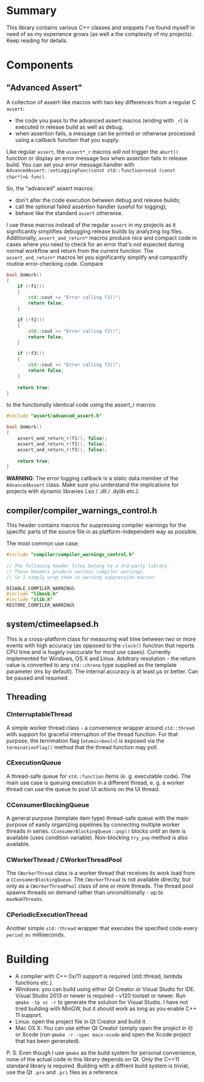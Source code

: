 # Summary

This library contains various C++ classes and snippets I've found myself in need of as my experience grows (as well a the complexity of my projects). Keep reading for details.

# Components

## "Advanced Assert"

A collection of assert-like macros with two key differences from a regular C `assert`:
- the code you pass to the advanced assert macros (ending with `_r`) is executed in release build as well as debug;
- when assertion fails, a message can be printed or otherwise processed using a callback function that you supply.

Like  regular `assert`, the `assert*_r` macros *will not*  trigger the `abort()` function or display an error message box when assertion fails in release build.
You can set your error message handler with `AdvancedAssert::setLoggingFunc(const std::function<void (const char*)>& func)`.

So, the "advanced" assert macros:
- don't alter the code execution between debug and release builds;
- call the optional failed assertion handler (useful for logging);
- behave like the standard `assert` otherwise.

I use these macros instead of the regular `assert` in my projects as it significantly simplifies debugging release builds by analyzing log files. Additionally, `assert_and_return*` macros produce nice and compact code in cases where you need to check for an error that's not expected during normal workflow and return from the current function. The `assert_and_return*` macros let you significantly simplify and compactify routine error-checking code. Compare

```cpp
bool doWork()
{
    if (!f1())
    {
        std::cout << "Error calling f1()";
        return false;
    }

    if (!f2())
    {
        std::cout << "Error calling f2()";
        return false;
    }

    if (!f3())
    {
        std::cout << "Error calling f3()";
        return false;
    }
    
    return true;
}
```
    
to the functionally identical code using the assert_r macros:

```cpp
#include "assert/advanced_assert.h"

bool doWork()
{
    assert_and_return_r(f1(), false);
    assert_and_return_r(f2(), false);
    assert_and_return_r(f3(), false);
    
    return true;
}
```

**WARNING**: The error logging callback is a static data member of the `AdvancedAssert` class. Make sure you understand the implications for projects with dynamic libraries (.so / .dll / .dylib etc.).

## compiler/compiler_warnings_control.h

This header contains macros for suppressing compiler warnings for the specific parts of the source file in as platform-independent way as possible.

The most common use case:

```cpp
#include "compiler/compiler_warnings_control.h"
    
// The following header files belong to a 3rd-party library.
// These headers produce various compiler warnings.
// So I simply wrap them in warning suppression macros:

DISABLE_COMPILER_WARNINGS
#include "libusb.h"
#include "zlib.h"
RESTORE_COMPILER_WARNINGS
```

## system/ctimeelapsed.h

This is a cross-platform class for measuring wall time between two or more events with high accuracy (as opposed to the `clock()` function that reports CPU time and is hugely inaccurate for most use cases).
Currently implemented for Windows, OS X and Linux.
Arbitrary resolution - the return value is converted to any `std::chrono` type supplied as the template parameter (ms by default). The internal accuracy is at least μs or better.
Can be paused and resumed.

## Threading

### CInterruptableThread

A simple worker thread class - a convenience wrapper around `std::thread` with support for graceful interruption of the thread function. For that purpose, the termination flag (`atomic<bool>`) is exposed via the `terminationFlag()` method that the thread function may poll.

### CExecutionQueue

A thread-safe queue for `std::function` items (e. g. executable code). The main use case is queuing execution in a different thread, e. g. a worker thread can use the queue to post UI actions on the UI thread.

### CConsumerBlockingQueue

A general purpose (template item type) thread-safe queue with the main purpose of easily organizing pipelines by connecting multiple worker threads in series. `CConsumerBlockingQueue::pop()` blocks until an item is available (uses condition variable). Non-blocking `try_pop` method is also available.

### CWorkerThread / CWorkerThreadPool

The `CWorkerThread` class is a worker thread that receives its work load from a `CConsumerBlockingQueue`. The `CWorkerThread` is not available directly, but only as a `CWorkerThreadPool` class of one or more threads. The thread pool spawns threads on demand rather than unconditionally - up to `maxNumThreads`.

### CPeriodicExecutionThread

Another simple `std::thread` wrapper that executes the specified code every `period_ms` milliseconds.


# Building

* A compiler with C++ 0x/11 support is required (std::thread, lambda functions etc.).
* Windows: you can build using either Qt Creator or Visual Studio for IDE. Visual Studio 2013 or newer is required - v120 toolset or newer. Run `qmake -tp vc -r` to generate the solution for Visual Studio. I have not tried building with MinGW, but it should work as long as you enable C++ 11 support.
* Linux: open the project file in Qt Creator and build it.
* Mac OS X: You can use either Qt Creator (simply open the project in it) or Xcode (run `qmake -r -spec macx-xcode` and open the Xcode project that has been generated).

P. S. Even though I use `qmake` as the build system for personal convenience, none of the actual code in this library depends on Qt. Only the C++11 standard library is required. Building with a diffrent build system is trivial, use the Qt `.pro` and `.pri` files as a reference.
